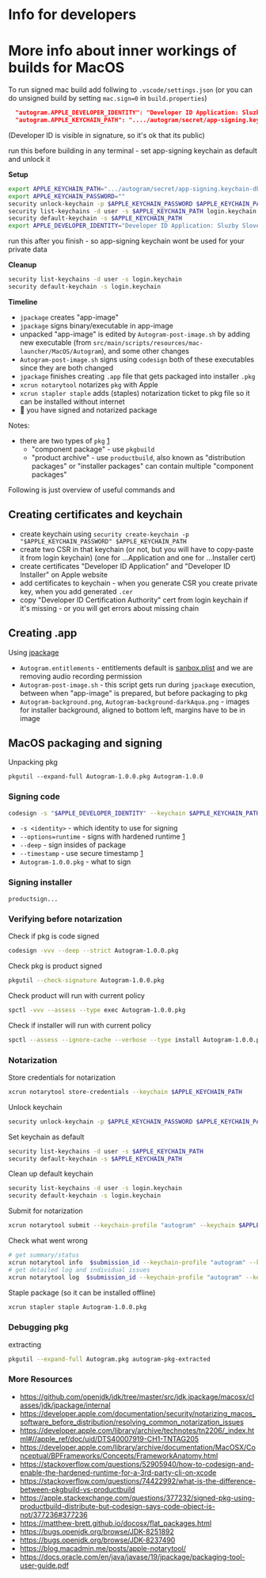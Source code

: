 # Info for developers

# More info about inner workings of builds for MacOS

To run signed mac build add follwing to `.vscode/settings.json` (or you can do unsigned build by setting `mac.sign=0` in `build.properties`)

```json
  "autogram.APPLE_DEVELOPER_IDENTITY": "Developer ID Application: Sluzby Slovensko.Digital, s.r.o. (44U4JSRX4Z)",
  "autogram.APPLE_KEYCHAIN_PATH": "..../autogram/secret/app-signing.keychain-db"
```

(Developer ID is visible in signature, so it's ok that its public)

run this before building in any terminal - set app-signing keychain as default and unlock it

**Setup**

```sh
export APPLE_KEYCHAIN_PATH=".../autogram/secret/app-signing.keychain-db"
export APPLE_KEYCHAIN_PASSWORD=""
security unlock-keychain -p $APPLE_KEYCHAIN_PASSWORD $APPLE_KEYCHAIN_PATH
security list-keychains -d user -s $APPLE_KEYCHAIN_PATH login.keychain
security default-keychain -s $APPLE_KEYCHAIN_PATH
export APPLE_DEVELOPER_IDENTITY="Developer ID Application: Sluzby Slovensko.Digital, s.r.o. (44U4JSRX4Z)"
```

run this after you finish - so app-signing keychain wont be used for your private data

**Cleanup**

```sh
security list-keychains -d user -s login.keychain
security default-keychain -s login.keychain
```

**Timeline**

- `jpackage` creates "app-image"
- `jpackage` signs binary/executable in app-image
- unpacked "app-image" is edited by `Autogram-post-image.sh` by adding new executable (from `src/main/scripts/resources/mac-launcher/MacOS/Autogram`), and some other changes
- `Autogram-post-image.sh` signs using `codesign` both of these executables since they are both changed
- `jpackage` finishes creating `.app` file that gets packaged into installer `.pkg`
- `xcrun notarytool` notarizes `pkg` with Apple
- `xcrun stapler staple` adds (staples) notarization ticket to pkg file so it can be installed without internet
- 🎉 you have signed and notarized package

Notes:

- there are two types of `pkg` [1](https://stackoverflow.com/questions/74422992/what-is-the-difference-between-pkgbuild-vs-productbuild)
  - "component package" - use `pkgbuild`
  - "product archive" - use `productbuild`, also known as "distribution packages" or "installer packages" can contain multiple "component packages"

Following is just overview of useful commands and

## Creating certificates and keychain

- create keychain using `security create-keychain -p "$APPLE_KEYCHAIN_PASSWORD" $APPLE_KEYCHAIN_PATH`
- create two CSR in that keychain (or not, but you will have to copy-paste it from login keychain) (one for ...Application and one for ...Installer cert)
- create certificates "Developer ID Application" and "Developer ID Installer" on Apple website
- add certificates to keychain - when you generate CSR you create private key, when you add generated `.cer`
- copy "Developer ID Certification Authority" cert from login keychain if it's missing - or you will get errors about missing chain

## Creating .app

Using [jpackage](https://docs.oracle.com/en/java/javase/17/docs/specs/man/jpackage.html)

- `Autogram.entitlements` - entitlements default is [sanbox.plist](https://github.com/openjdk/jdk/blob/master/src/jdk.jpackage/macosx/classes/jdk/jpackage/internal/resources/sandbox.plist) and we are removing audio recording permission
- `Autogram-post-image.sh` - this script gets run during `jpackage` execution, between when "app-image" is prepared, but before packaging to pkg
- `Autogram-background.png`, `Autogram-background-darkAqua.png` - images for installer background, aligned to bottom left, margins have to be in image

## MacOS packaging and signing

Unpacking pkg

```
pkgutil --expand-full Autogram-1.0.0.pkg Autogram-1.0.0
```

### Signing code

```sh
codesign -s "$APPLE_DEVELOPER_IDENTITY" --keychain $APPLE_KEYCHAIN_PATH --options=runtime  --deep --timestamp Autogram-1.0.0.pkg
```

- `-s <identity>` - which identity to use for signing
- `--options=runtime` - signs with hardened runtime [1](https://developer.apple.com/documentation/security/notarizing_macos_software_before_distribution/resolving_common_notarization_issues#3087724)
- `--deep` - sign insides of package
- `--timestamp` - use secure timestamp [1](https://developer.apple.com/documentation/security/notarizing_macos_software_before_distribution/resolving_common_notarization_issues#3087733)
- `Autogram-1.0.0.pkg` - what to sign

### Signing installer

```
productsign...
```

### Verifying before notarization

Check if pkg is code signed

```sh
codesign -vvv --deep --strict Autogram-1.0.0.pkg
```

Check pkg is product signed

```sh
pkgutil --check-signature Autogram-1.0.0.pkg
```

Check product will run with current policy

```sh
spctl -vvv --assess --type exec Autogram-1.0.0.pkg
```

Check if installer will run with current policy

```sh
spctl --assess --ignore-cache --verbose --type install Autogram-1.0.0.pkg
```

### Notarization

Store credentials for notarization

```sh
xcrun notarytool store-credentials --keychain $APPLE_KEYCHAIN_PATH
```

Unlock keychain

```sh
security unlock-keychain -p $APPLE_KEYCHAIN_PASSWORD $APPLE_KEYCHAIN_PATH
```

Set keychain as default

```sh
security list-keychains -d user -s $APPLE_KEYCHAIN_PATH
security default-keychain -s $APPLE_KEYCHAIN_PATH
```

Clean up default keychain

```sh
security list-keychains -d user -s login.keychain
security default-keychain -s login.keychain
```

Submit for notarization

```sh
xcrun notarytool submit --keychain-profile "autogram" --keychain $APPLE_KEYCHAIN_PATH --progress --wait Autogram-1.0.0.pkg
```

Check what went wrong

```sh
# get summary/status
xcrun notarytool info  $submission_id --keychain-profile "autogram" --keychain $APPLE_KEYCHAIN_PATH
# get detailed log and individual issues
xcrun notarytool log  $submission_id --keychain-profile "autogram" --keychain $APPLE_KEYCHAIN_PATH
```

Staple package (so it can be installed offline)

```sh
xcrun stapler staple Autogram-1.0.0.pkg
```

### Debugging pkg

extracting

```sh
pkgutil --expand-full Autogram.pkg autogram-pkg-extracted
```

### More Resources

- https://github.com/openjdk/jdk/tree/master/src/jdk.jpackage/macosx/classes/jdk/jpackage/internal
- https://developer.apple.com/documentation/security/notarizing_macos_software_before_distribution/resolving_common_notarization_issues
- https://developer.apple.com/library/archive/technotes/tn2206/_index.html#//apple_ref/doc/uid/DTS40007919-CH1-TNTAG205
- https://developer.apple.com/library/archive/documentation/MacOSX/Conceptual/BPFrameworks/Concepts/FrameworkAnatomy.html
- https://stackoverflow.com/questions/52905940/how-to-codesign-and-enable-the-hardened-runtime-for-a-3rd-party-cli-on-xcode
- https://stackoverflow.com/questions/74422992/what-is-the-difference-between-pkgbuild-vs-productbuild
- https://apple.stackexchange.com/questions/377232/signed-pkg-using-productbuild-distribute-but-codesign-says-code-object-is-not/377236#377236
- https://matthew-brett.github.io/docosx/flat_packages.html
- https://bugs.openjdk.org/browse/JDK-8251892
- https://bugs.openjdk.org/browse/JDK-8237490
- https://blog.macadmin.me/posts/apple-notarytool/
- https://docs.oracle.com/en/java/javase/19/jpackage/packaging-tool-user-guide.pdf
